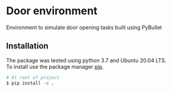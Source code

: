 # Door environment
Environment to simulate door opening tasks built using PyBullet

## Installation
The package was tested using python 3.7 and Ubuntu 20.04 LTS. <br/>
To install use the package manager [pip](https://pip.pypa.io/en/stable/).
```bash
# At root of project
$ pip install -e .
```
